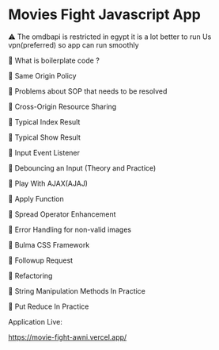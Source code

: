 
# Movies Fight Javascript App

⚠️ The omdbapi is restricted in egypt it is a lot better to run Us vpn(preferred) so app can run smoothly

📌 What is boilerplate code ?

📌 Same Origin Policy

📌 Problems about SOP that needs to be resolved

📌 Cross-Origin Resource Sharing

📌 Typical Index Result

📌 Typical Show Result

📌 Input Event Listener

📌 Debouncing an Input (Theory and Practice) 

📌 Play With AJAX(AJAJ)

📌 Apply Function

📌 Spread Operator Enhancement

📌 Error Handling for non-valid images

📌 Bulma CSS Framework

📌 Followup Request

📌 Refactoring

📌 String Manipulation Methods In Practice

📌 Put Reduce In Practice

Application Live:

https://movie-fight-awni.vercel.app/









